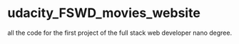 # udacity_FSWD_movies_website
all the code for the first project of the full stack web developer nano degree. 
